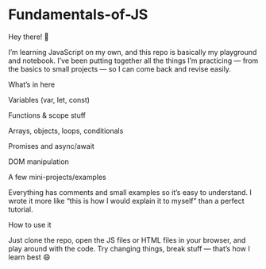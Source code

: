 # Fundamentals-of-JS
Hey there! 👋

I’m learning JavaScript on my own, and this repo is basically my playground and notebook.
I’ve been putting together all the things I’m practicing — from the basics to small projects — so I can come back and revise easily.

What’s in here

Variables (var, let, const)

Functions & scope stuff

Arrays, objects, loops, conditionals

Promises and async/await

DOM manipulation

A few mini-projects/examples

Everything has comments and small examples so it’s easy to understand. I wrote it more like “this is how I would explain it to myself” than a perfect tutorial.

How to use it

Just clone the repo, open the JS files or HTML files in your browser, and play around with the code. Try changing things, break stuff — that’s how I learn best 😄

